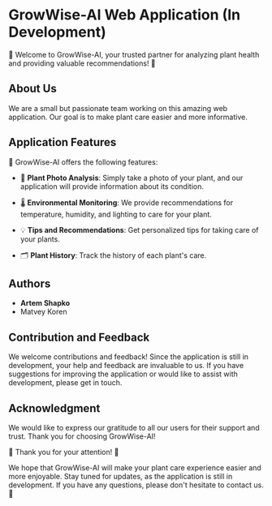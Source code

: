 # GrowWise-AI Web Application (In Development)

🌱 Welcome to GrowWise-AI, your trusted partner for analyzing plant health and providing valuable recommendations! 🌱

## About Us

We are a small but passionate team working on this amazing web application. Our goal is to make plant care easier and more informative.

## Application Features

🌿 GrowWise-AI offers the following features:

- 📸 **Plant Photo Analysis**: Simply take a photo of your plant, and our application will provide information about its condition.

- 🌡️ **Environmental Monitoring**: We provide recommendations for temperature, humidity, and lighting to care for your plant.

- 💡 **Tips and Recommendations**: Get personalized tips for taking care of your plants.

- 🗂️ **Plant History**: Track the history of each plant's care.

## Authors

- **Artem Shapko**
- Matvey Koren

## Contribution and Feedback

We welcome contributions and feedback! Since the application is still in development, your help and feedback are invaluable to us. If you have suggestions for improving the application or would like to assist with development, please get in touch.

## Acknowledgment

We would like to express our gratitude to all our users for their support and trust. Thank you for choosing GrowWise-AI!

🌱 Thank you for your attention! 🌱

We hope that GrowWise-AI will make your plant care experience easier and more enjoyable. Stay tuned for updates, as the application is still in development. If you have any questions, please don't hesitate to contact us. 🌿
